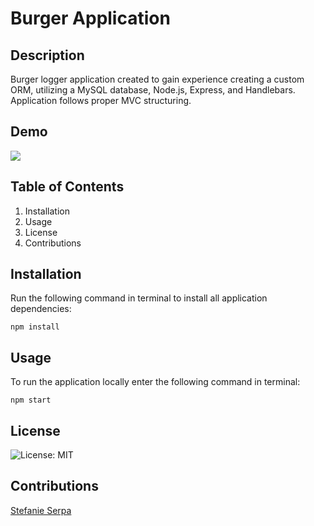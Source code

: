 # Burger Application

## Description

Burger logger application created to gain experience creating a custom ORM, utilizing a MySQL database, Node.js, Express, and Handlebars. Application follows proper MVC structuring.

## Demo 

![](public/assets/images/burger-app.gif)

## Table of Contents

1. Installation
2. Usage
3. License
4. Contributions

## Installation

Run the following command in terminal to install all application dependencies:

```
npm install
```

## Usage

To run the application locally enter the following command in terminal:
```
npm start
```

## License

![License: MIT](https://img.shields.io/badge/License-MIT-yellow.svg)

## Contributions

[Stefanie Serpa](https://github.com/smserpa)